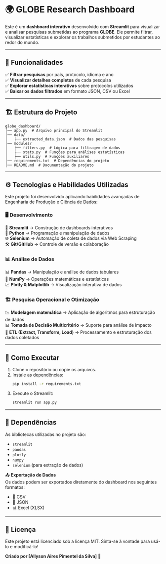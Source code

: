 # 🌍 GLOBE Research Dashboard

Este é um **dashboard interativo** desenvolvido com **Streamlit** para visualizar e analisar pesquisas submetidas ao programa **GLOBE**. Ele permite filtrar, visualizar estatísticas e explorar os trabalhos submetidos por estudantes ao redor do mundo.

---

## 📌 Funcionalidades
✅ **Filtrar pesquisas** por país, protocolo, idioma e ano  
✅ **Visualizar detalhes completos** de cada pesquisa  
✅ **Explorar estatísticas interativas** sobre protocolos utilizados  
✅ **Baixar os dados filtrados** em formato JSON, CSV ou Excel  

---

## 🏗 Estrutura do Projeto
```
globe_dashboard/
│── app.py  # Arquivo principal do Streamlit
│── data/
│   ├── extracted_data.json  # Dados das pesquisas
│── modules/
│   ├── filters.py  # Lógica para filtragem de dados
│   ├── stats.py  # Funções para análises estatísticas
│   ├── utils.py  # Funções auxiliares
│── requirements.txt  # Dependências do projeto
│── README.md  # Documentação do projeto
```

---

## ⚙️ Tecnologias e Habilidades Utilizadas
Este projeto foi desenvolvido aplicando habilidades avançadas de Engenharia de Produção e Ciência de Dados:

### 🖥️ Desenvolvimento
🚀 **Streamlit** → Construção de dashboards interativos  
🐍 **Python** → Programação e manipulação de dados  
🌐 **Selenium** → Automação de coleta de dados via Web Scraping  
🛠️ **Git/GitHub** → Controle de versão e colaboração  

### 📊 Análise de Dados
📊 **Pandas** → Manipulação e análise de dados tabulares  
🔢 **NumPy** → Operações matemáticas e estatísticas  
📈 **Plotly & Matplotlib** → Visualização interativa de dados  

### 🏗 Pesquisa Operacional e Otimização
📉 **Modelagem matemática** → Aplicação de algoritmos para estruturação de dados  
📊 **Tomada de Decisão Multicritério** → Suporte para análise de impacto  
🔄 **ETL (Extract, Transform, Load)** → Processamento e estruturação dos dados coletados  

---

## 🚀 Como Executar
1. Clone o repositório ou copie os arquivos.
2. Instale as dependências:
   ```bash
   pip install -r requirements.txt
   ```
3. Execute o Streamlit:
   ```bash
   streamlit run app.py
   ```

---

## 📂 Dependências
As bibliotecas utilizadas no projeto são:
- `streamlit`
- `pandas`
- `plotly`
- `numpy`
- `selenium` (para extração de dados)

📤 **Exportação de Dados**  
Os dados podem ser exportados diretamente do dashboard nos seguintes formatos:
- 📄 CSV
- 📝 JSON
- 📊 Excel (XLSX)

---

## 📜 Licença
Este projeto está licenciado sob a licença MIT. Sinta-se à vontade para usá-lo e modificá-lo!

**Criado por [Allyson Aires Pimentel da Silva]** 🚀

